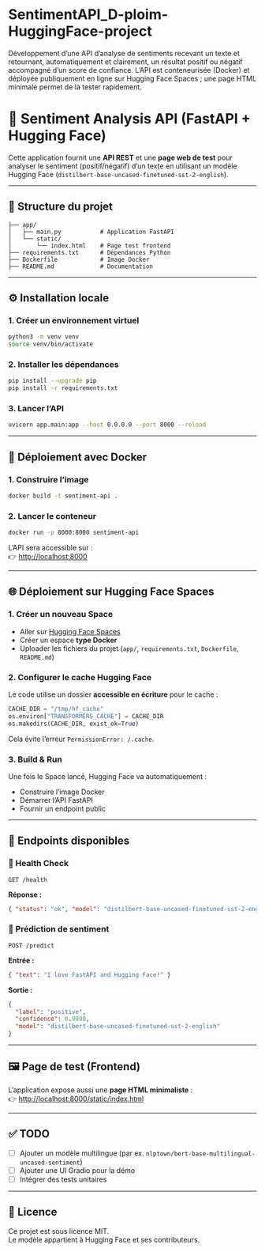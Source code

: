 # SentimentAPI_D-ploim-HuggingFace-project
Développement d’une API d’analyse de sentiments recevant un texte et retournant, automatiquement et clairement, un résultat positif ou négatif accompagné d’un score de confiance. L’API est conteneurisée (Docker) et déployée publiquement en ligne sur Hugging Face Spaces ; une page HTML minimale permet de la tester rapidement.

# 🚀 Sentiment Analysis API (FastAPI + Hugging Face)

Cette application fournit une **API REST** et une **page web de test** pour analyser le sentiment (positif/négatif) d’un texte en utilisant un modèle Hugging Face (`distilbert-base-uncased-finetuned-sst-2-english`).

---

## 📂 Structure du projet

```
├── app/
│   ├── main.py           # Application FastAPI
│   └── static/
│       └── index.html    # Page test frontend
├── requirements.txt      # Dépendances Python
├── Dockerfile            # Image Docker
├── README.md             # Documentation
```

---

## ⚙️ Installation locale

### 1. Créer un environnement virtuel
```bash
python3 -m venv venv
source venv/bin/activate
```

### 2. Installer les dépendances
```bash
pip install --upgrade pip
pip install -r requirements.txt
```

### 3. Lancer l’API
```bash
uvicorn app.main:app --host 0.0.0.0 --port 8000 --reload
```

---

## 🐳 Déploiement avec Docker

### 1. Construire l’image
```bash
docker build -t sentiment-api .
```

### 2. Lancer le conteneur
```bash
docker run -p 8000:8000 sentiment-api
```

L’API sera accessible sur :  
👉 [http://localhost:8000](http://localhost:8000)  

---

## 🌐 Déploiement sur Hugging Face Spaces

### 1. Créer un nouveau Space
- Aller sur [Hugging Face Spaces](https://huggingface.co/spaces)
- Créer un espace **type Docker**
- Uploader les fichiers du projet (`app/`, `requirements.txt`, `Dockerfile`, `README.md`)

### 2. Configurer le cache Hugging Face
Le code utilise un dossier **accessible en écriture** pour le cache :
```python
CACHE_DIR = "/tmp/hf_cache"
os.environ["TRANSFORMERS_CACHE"] = CACHE_DIR
os.makedirs(CACHE_DIR, exist_ok=True)
```

Cela évite l’erreur `PermissionError: /.cache`.

### 3. Build & Run
Une fois le Space lancé, Hugging Face va automatiquement :
- Construire l’image Docker
- Démarrer l’API FastAPI
- Fournir un endpoint public

---

## 📡 Endpoints disponibles

### 🔹 Health Check
```
GET /health
```
**Réponse :**
```json
{ "status": "ok", "model": "distilbert-base-uncased-finetuned-sst-2-english" }
```

### 🔹 Prédiction de sentiment
```
POST /predict
```
**Entrée :**
```json
{ "text": "I love FastAPI and Hugging Face!" }
```

**Sortie :**
```json
{
  "label": "positive",
  "confidence": 0.9998,
  "model": "distilbert-base-uncased-finetuned-sst-2-english"
}
```

---

## 🖼️ Page de test (Frontend)

L’application expose aussi une **page HTML minimaliste** :  
👉 [http://localhost:8000/static/index.html](http://localhost:8000/static/index.html)

---

## ✅ TODO

- [ ] Ajouter un modèle multilingue (par ex. `nlptown/bert-base-multilingual-uncased-sentiment`)  
- [ ] Ajouter une UI Gradio pour la démo  
- [ ] Intégrer des tests unitaires  

---

## 📜 Licence

Ce projet est sous licence MIT.  
Le modèle appartient à Hugging Face et ses contributeurs.
